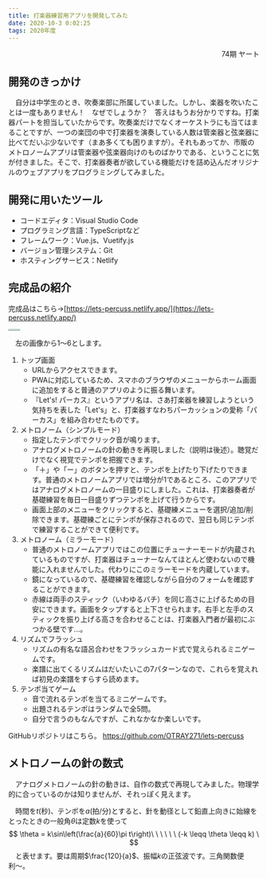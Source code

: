 ```yaml
---
title: 打楽器練習用アプリを開発してみた
date: 2020-10-3 0:02:25
tags: 2020年度
---
```


<div style="text-align: right">74期 ヤート</div>



## 開発のきっかけ

　自分は中学生のとき、吹奏楽部に所属していました。しかし、楽器を吹いたことは一度もありません！　なぜでしょうか？　答えはもうお分かりですね。打楽器パートを担当していたからです。吹奏楽だけでなくオーケストラにも当てはまることですが、一つの楽団の中で打楽器を演奏している人数は管楽器と弦楽器に比べてだいぶ少ないです（まあ多くても困りますが）。それもあってか、市販のメトロノームアプリは管楽器や弦楽器向けのものばかりである、ということに気が付きました。そこで、打楽器奏者が欲している機能だけを詰め込んだオリジナルのウェブアプリをプログラミングしてみました。

## 開発に用いたツール

- コードエディタ：Visual Studio Code
- プログラミング言語：TypeScriptなど
- フレームワーク：Vue.js、Vuetify.js
- バージョン管理システム：Git
- ホスティングサービス：Netlify

## 完成品の紹介

完成品はこちら→[https://lets-percuss.netlify.app/](https://lets-percuss.netlify.app/)

<img src="https://kqdvka.dm.files.1drv.com/y4m2e3ffBOHQGmJr6j6SGTwQ0GrzDB6jAodV2SsUeD5zvaqVykeIsj7Y3of15YTs7mGqbFltSRa1tffXzkqM9kj8U-un3j66Z0vhDmjWy3w7hrTJUS-7M0KOIH4TVpp7i_zElhvF53vGq-sogRvLxH_rlG9N7SChqo36xkoWT4_n63rFqi_CHr1rff6rdQ8yKquajeoDXWJ0VwsWvdKyfDzvA?width=756&height=1650&cropmode=none" style="zoom: 25%;" /><img src="https://iacknq.dm.files.1drv.com/y4ma8edAp6TSfYjDuPJ_WAy-mXp9dj6Jx9xUZNGmldFn6y3YrOUHomg0owM0OjG27rg8dlgi1DDTJ7ovcUxMwtcUk0etmJp74Dn8lCFj81N_C5rS8JjPYY4F-1Yyi8XCea6tmloKmb7L5iJHQu8AWGY3IQoK5IkECQaHO0ssVALHaQ7fZAXqhNaZ5gTbwzH6ZorAyLmU5kvSD08DC89JnZ3mw?width=756&height=1650&cropmode=none" style="zoom:25%;" /><img src="https://kadvka.dm.files.1drv.com/y4mJriYltwEsxEJs1gfM2WEt584Rj5ogCZRZEC_S9K7IVht_zWe5ovmRiUZzLoiSGc-0uZqA4pBIel-ij4ateANqvNQNIDPxEO-ydgGQvuIS8YsZukXRh4drG-F9xxujiUP4grsKhK-QExQFVhnWHOyVqSyvszDv3CRJJn5efE-zdrY77GVohVx8p-OEj3eP8OtVfYIBN5rruEjzUoSBj-hJQ?width=756&height=1650&cropmode=none" style="zoom:25%;" /><img src="https://k6dvka.dm.files.1drv.com/y4mnHbTJiJeHsqfi7kvNAdaxLDGgOYxdlLQPAfL46b3Oa1bdfl6RgLB9EstllzeLPwbEYc2RAoa0ZoBkqh0QOIj2Hwb2g96enR2PwNpm3eHbZsj3QCP0aAkaafwFuybjtD_9JqofAkuIGSrIqoaHJACPbitPChosUHm4xtwp42HWe-ZCFIyxlMnxeVuB58-nGQEjVU5tUqOxelzgSu12ND8og?width=756&height=1650&cropmode=none" style="zoom:25%;" /><img src="https://lqdvka.dm.files.1drv.com/y4msdQ7vBfpmThS-x_u31zI3AeXde-9zrEmz_vDdtb7FW_r4iJXqYRMl3nhXGp0Chccqc90uANixG7G4NVLD7zaZAV9gkAq4k4R5PjCPFbMcwwbJsn0R8QxlQ--UMMMT5H4Tu9RM-tQT4AYOtYPBYYshmYti2Ep4nTbErIpkwwQebzQeUG9OpRJL3NK0T9-12LbQIhJG1VyXXZRnaP7Hdi8Fw?width=756&height=1650&cropmode=none" style="zoom:25%;" /><img src="https://lkdvka.dm.files.1drv.com/y4mTmvuK1SIGECblqe2VGq0dTvMGXPJwEEYY0SLl8vse7B2MzGl4qhfruiPYUFlCj63KkqXxrcK3HV-4eHJw7R-T3XCsOENQNdXCjaXZa7n4JWYg6LXtwYli8RBAxBmJ0FMho9RDIWWl7wPK7b_ysTZMHE1-jVxyBYl_Jk10CR3J9VOoXvF_zQ7sTlr0SW1q1GSwK7lNprvKz-Pt0lXJTNObQ?width=756&height=1650&cropmode=none" style="zoom:25%;" />

　左の画像から1〜6とします。

1. トップ画面
   - URLからアクセスできます。
   - PWAに対応しているため、スマホのブラウザのメニューからホーム画面に追加をすると普通のアプリのように振る舞います。
   - 『Let's! パーカス』というアプリ名は、さあ打楽器を練習しようという気持ちを表した「Let's」と、打楽器すなわちパーカッションの愛称「パーカス」を組み合わせたものです。
2. メトロノーム（シンプルモード）
   - 指定したテンポでクリック音が鳴ります。
   - アナログメトロノームの針の動きを再現しました（説明は後述）。聴覚だけでなく視覚でテンポを把握できます。
   - 「＋」や「ー」のボタンを押すと、テンポを上げたり下げたりできます。普通のメトロノームアプリでは増分が1であるところ、このアプリではアナログメトロノームの一目盛りにしました。これは、打楽器奏者が基礎練習を毎日一目盛りずつテンポを上げて行うからです。
   - 画面上部のメニューをクリックすると、基礎練メニューを選択/追加/削除できます。基礎練ごとにテンポが保存されるので、翌日も同じテンポで練習することができて便利です。
3. メトロノーム（ミラーモード）
   - 普通のメトロノームアプリではこの位置にチューナーモードが内蔵されているものですが、打楽器はチューナーなんてほとんど使わないので機能に入れませんでした。代わりにこのミラーモードを内蔵しています。
   - 鏡になっているので、基礎練習を確認しながら自分のフォームを確認することができます。
   - 赤線は両手のスティック（いわゆるバチ）を同じ高さに上げるための目安にできます。画面をタップすると上下させられます。右手と左手のスティックを振り上げる高さを合わせることは、打楽器入門者が最初にぶつかる壁です...。
4. リズムでフラッシュ
   - リズムの有名な語呂合わせをフラッシュカード式で覚えられるミニゲームです。
   - 楽譜に出てくるリズムはだいたいこの7パターンなので、これらを覚えれば初見の楽譜をすらすら読めます。
5. テンポ当てゲーム
   - 音で流れるテンポを当てるミニゲームです。
   - 出題されるテンポはランダムで全5問。
   - 自分で言うのもなんですが、これなかなか楽しいです。

GitHubリポジトリはこちら。
https://github.com/OTRAY271/lets-percuss

## メトロノームの針の数式

　アナログメトロノームの針の動きは、自作の数式で再現してみました。物理学的に合っているのかは知りませんが、それっぽく見えます。

　時間を$t$(秒)、テンポを$a$(拍/分)とすると、針を動径として鉛直上向きに始線をとったときの一般角$\theta$は定数$k$を使って
$$
\theta = k\sin\left(\frac{a}{60}\pi t\right)\ \ \ \ \ \ (-k \leqq \theta \leqq k) \
$$
　と表せます。要は周期$\frac{120}{a}$、振幅$k$の正弦波です。三角関数便利〜。